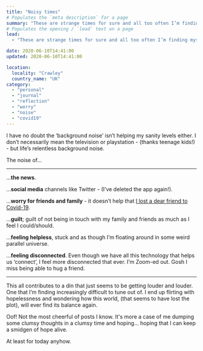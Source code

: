 ```yaml
---
title: "Noisy times"
# Populates the `meta description` for a page
summary: "These are strange times for sure and all too often I’m finding myself overly concerned with the future and primarily its potential outworking for my kids."
# Populates the opening / `lead` text on a page
lead:
  - "These are strange times for sure and all too often I’m finding myself overly concerned with the future and primarily its potential outworking for my kids. Most of which I have no way of controlling anyway; and yet these thoughts can end up taking up a big chunk of space in my mind and sapping me of energy."

date: 2020-06-10T14:41:00
updated: 2020-06-10T14:41:00

location:
  locality: "Crawley"
  country_name: "UK"
category:
  - "personal"
  - "journal"
  - "reflection"
  - "worry"
  - "noise"
  - "covid19"
---
```


I have no doubt the ‘background noise’ isn’t helping my sanity levels either. I don’t necessarily mean the television or playstation - (thanks teenage kids!) - but life’s relentless background noise.

The noise of&hellip;

***

&hellip;**the news**.

&hellip;**social media** channels like Twitter - (I’ve deleted the app again!).

&hellip;**worry for friends and family** - it doesn’t help that [I lost a dear friend to Covid-19][1].

&hellip;**guilt**; guilt of not being in touch with my family and friends as much as I feel I could/should.

&hellip;**feeling helpless**, stuck and as though I’m floating around in some weird parallel universe.

&hellip;**feeling disconnected**. Even though we have all this technology that helps us ‘connect’, I feel more disconnected that ever. I’m Zoom-ed out. Gosh I miss being able to hug a friend.

***

This all contributes to a din that just seems to be getting louder and louder. One that I’m finding increasingly difficult to tune out of. I end up flirting with hopelessness and wondering how this world, (that seems to have lost the plot), will ever find its balance again.

Oof! Not the most cheerful of posts I know. It's more a case of me dumping some clumsy thoughts in a clumsy time and hoping&hellip; hoping that I can keep a smidgen of hope alive.

At least for today anyhow.

[1]: /writing/2020-05-12/peter-hart
